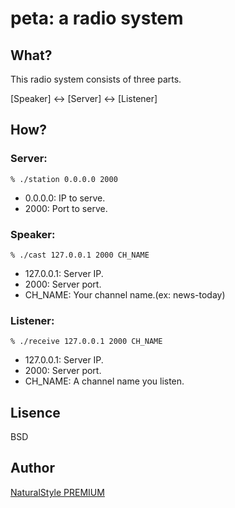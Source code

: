 # peta: a radio system

## What?
This radio system consists of three parts.

[Speaker] <-> [Server] <-> [Listener]

## How?

### Server:
```
% ./station 0.0.0.0 2000
```
* 0.0.0.0: IP to serve.
* 2000: Port to serve.

### Speaker:
```
% ./cast 127.0.0.1 2000 CH_NAME
```
* 127.0.0.1: Server IP.
* 2000: Server port.
* CH_NAME: Your channel name.(ex: news-today)

### Listener:
```
% ./receive 127.0.0.1 2000 CH_NAME
```
* 127.0.0.1: Server IP.
* 2000: Server port.
* CH_NAME: A channel name you listen.

## Lisence
BSD

## Author
[NaturalStyle PREMIUM](https://p.na-s.jp/)
